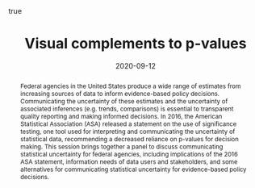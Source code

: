 ---
abstract: "Federal agencies in the United States produce a wide range of estimates from increasing sources of data to inform evidence-based policy decisions.  Communicating the uncertainty of these estimates and the uncertainty of associated inferences (e.g. trends, comparisons) is essential to transparent quality reporting and making informed decisions. In 2016, the American Statistical Association (ASA) released a statement on the use of significance testing, one tool used for interpreting and communicating the uncertainty of statistical data, recommending a decreased reliance on p-values for decision making. This session brings together a panel to discuss communicating statistical uncertainty for federal agencies, including implications of the 2016 ASA statement, information needs of data users and stakeholders, and some alternatives for communicating statistical uncertainty for evidence-based policy decisions."
all_day: true
authors: []
date: "2020-09-12"
event: Federal Committee on Statistical Methodology Research & Policy Converence
event_url: https://www.fcsm2020.org/
featured: false
math: true
image:
  caption: 'Image credit: [Allison Horst](https://github.com/allisonhorst/stats-illustrations)'
summary: Talk given as part of a panel on commmunicating fitness for use.
tags: [conferences]
title: "Visual complements to p-values"
links:
- icon: desktop
  icon_pack: fas
  name: Slides
  url: https://sctyner.github.io/talks/Conferences/fcsm20/
- icon: code 
  icon_pack: fas
  name: Code
  url: https://github.com/sctyner/talks/tree/master/Conferences/fcsm20
---
